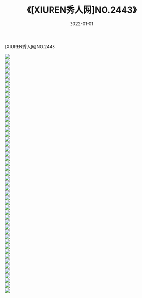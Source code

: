 ﻿---
layout: post
title:  《[XIUREN秀人网]NO.2443》
date:   2022-01-01
img: http://img.660000.xyz/Sharelink/秀人网/秀人网第03部分/[XIUREN秀人网]NO.2443/000.jpg
categories: [美女, 清纯, 唯美]
---

[XIUREN秀人网]NO.2443

 ![](http://img.660000.xyz/Sharelink/秀人网/秀人网第03部分/[XIUREN秀人网]NO.2443/001.jpg) <br>![](http://img.660000.xyz/Sharelink/秀人网/秀人网第03部分/[XIUREN秀人网]NO.2443/002.jpg) <br>![](http://img.660000.xyz/Sharelink/秀人网/秀人网第03部分/[XIUREN秀人网]NO.2443/003.jpg) <br>![](http://img.660000.xyz/Sharelink/秀人网/秀人网第03部分/[XIUREN秀人网]NO.2443/004.jpg) <br>![](http://img.660000.xyz/Sharelink/秀人网/秀人网第03部分/[XIUREN秀人网]NO.2443/005.jpg) <br>![](http://img.660000.xyz/Sharelink/秀人网/秀人网第03部分/[XIUREN秀人网]NO.2443/006.jpg) <br>![](http://img.660000.xyz/Sharelink/秀人网/秀人网第03部分/[XIUREN秀人网]NO.2443/007.jpg) <br>![](http://img.660000.xyz/Sharelink/秀人网/秀人网第03部分/[XIUREN秀人网]NO.2443/008.jpg) <br>![](http://img.660000.xyz/Sharelink/秀人网/秀人网第03部分/[XIUREN秀人网]NO.2443/009.jpg) <br>![](http://img.660000.xyz/Sharelink/秀人网/秀人网第03部分/[XIUREN秀人网]NO.2443/010.jpg) <br>![](http://img.660000.xyz/Sharelink/秀人网/秀人网第03部分/[XIUREN秀人网]NO.2443/011.jpg) <br>![](http://img.660000.xyz/Sharelink/秀人网/秀人网第03部分/[XIUREN秀人网]NO.2443/012.jpg) <br>![](http://img.660000.xyz/Sharelink/秀人网/秀人网第03部分/[XIUREN秀人网]NO.2443/013.jpg) <br>![](http://img.660000.xyz/Sharelink/秀人网/秀人网第03部分/[XIUREN秀人网]NO.2443/014.jpg) <br>![](http://img.660000.xyz/Sharelink/秀人网/秀人网第03部分/[XIUREN秀人网]NO.2443/015.jpg) <br>![](http://img.660000.xyz/Sharelink/秀人网/秀人网第03部分/[XIUREN秀人网]NO.2443/016.jpg) <br>![](http://img.660000.xyz/Sharelink/秀人网/秀人网第03部分/[XIUREN秀人网]NO.2443/017.jpg) <br>![](http://img.660000.xyz/Sharelink/秀人网/秀人网第03部分/[XIUREN秀人网]NO.2443/018.jpg) <br>![](http://img.660000.xyz/Sharelink/秀人网/秀人网第03部分/[XIUREN秀人网]NO.2443/019.jpg) <br>![](http://img.660000.xyz/Sharelink/秀人网/秀人网第03部分/[XIUREN秀人网]NO.2443/020.jpg) <br>![](http://img.660000.xyz/Sharelink/秀人网/秀人网第03部分/[XIUREN秀人网]NO.2443/021.jpg) <br>![](http://img.660000.xyz/Sharelink/秀人网/秀人网第03部分/[XIUREN秀人网]NO.2443/022.jpg) <br>![](http://img.660000.xyz/Sharelink/秀人网/秀人网第03部分/[XIUREN秀人网]NO.2443/023.jpg) <br>![](http://img.660000.xyz/Sharelink/秀人网/秀人网第03部分/[XIUREN秀人网]NO.2443/024.jpg) <br>![](http://img.660000.xyz/Sharelink/秀人网/秀人网第03部分/[XIUREN秀人网]NO.2443/025.jpg) <br>![](http://img.660000.xyz/Sharelink/秀人网/秀人网第03部分/[XIUREN秀人网]NO.2443/026.jpg) <br>![](http://img.660000.xyz/Sharelink/秀人网/秀人网第03部分/[XIUREN秀人网]NO.2443/027.jpg) <br>![](http://img.660000.xyz/Sharelink/秀人网/秀人网第03部分/[XIUREN秀人网]NO.2443/028.jpg) <br>![](http://img.660000.xyz/Sharelink/秀人网/秀人网第03部分/[XIUREN秀人网]NO.2443/029.jpg) <br>![](http://img.660000.xyz/Sharelink/秀人网/秀人网第03部分/[XIUREN秀人网]NO.2443/030.jpg) <br>![](http://img.660000.xyz/Sharelink/秀人网/秀人网第03部分/[XIUREN秀人网]NO.2443/031.jpg) <br>![](http://img.660000.xyz/Sharelink/秀人网/秀人网第03部分/[XIUREN秀人网]NO.2443/032.jpg) <br>![](http://img.660000.xyz/Sharelink/秀人网/秀人网第03部分/[XIUREN秀人网]NO.2443/033.jpg) <br>![](http://img.660000.xyz/Sharelink/秀人网/秀人网第03部分/[XIUREN秀人网]NO.2443/034.jpg) <br>![](http://img.660000.xyz/Sharelink/秀人网/秀人网第03部分/[XIUREN秀人网]NO.2443/035.jpg) <br>![](http://img.660000.xyz/Sharelink/秀人网/秀人网第03部分/[XIUREN秀人网]NO.2443/036.jpg) <br>![](http://img.660000.xyz/Sharelink/秀人网/秀人网第03部分/[XIUREN秀人网]NO.2443/037.jpg) <br>![](http://img.660000.xyz/Sharelink/秀人网/秀人网第03部分/[XIUREN秀人网]NO.2443/038.jpg) <br>![](http://img.660000.xyz/Sharelink/秀人网/秀人网第03部分/[XIUREN秀人网]NO.2443/039.jpg) <br>![](http://img.660000.xyz/Sharelink/秀人网/秀人网第03部分/[XIUREN秀人网]NO.2443/040.jpg) <br>![](http://img.660000.xyz/Sharelink/秀人网/秀人网第03部分/[XIUREN秀人网]NO.2443/041.jpg) <br>![](http://img.660000.xyz/Sharelink/秀人网/秀人网第03部分/[XIUREN秀人网]NO.2443/042.jpg) <br>![](http://img.660000.xyz/Sharelink/秀人网/秀人网第03部分/[XIUREN秀人网]NO.2443/043.jpg) <br>![](http://img.660000.xyz/Sharelink/秀人网/秀人网第03部分/[XIUREN秀人网]NO.2443/044.jpg) <br>![](http://img.660000.xyz/Sharelink/秀人网/秀人网第03部分/[XIUREN秀人网]NO.2443/045.jpg) <br>![](http://img.660000.xyz/Sharelink/秀人网/秀人网第03部分/[XIUREN秀人网]NO.2443/046.jpg) <br>![](http://img.660000.xyz/Sharelink/秀人网/秀人网第03部分/[XIUREN秀人网]NO.2443/047.jpg) <br>![](http://img.660000.xyz/Sharelink/秀人网/秀人网第03部分/[XIUREN秀人网]NO.2443/048.jpg) <br>![](http://img.660000.xyz/Sharelink/秀人网/秀人网第03部分/[XIUREN秀人网]NO.2443/049.jpg) <br>